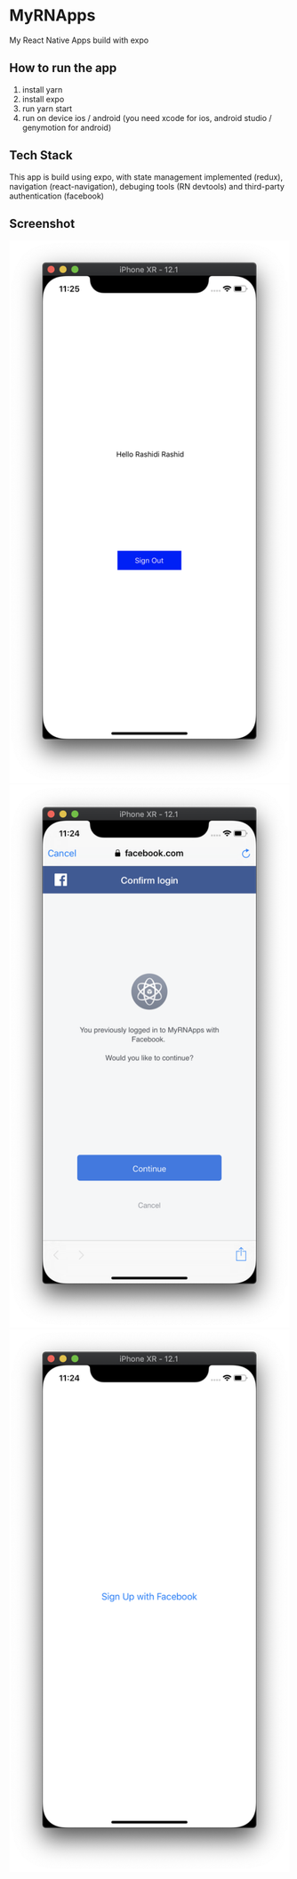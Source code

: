 # MyRNApps

My React Native Apps build with expo

## How to run the app

1. install yarn
2. install expo
3. run yarn start
4. run on device ios / android (you need xcode for ios, android studio / genymotion for android)

## Tech Stack

This app is build using expo, with state management implemented (redux), navigation (react-navigation), debuging tools (RN devtools) and third-party authentication (facebook)

## Screenshot

![](images/Screenshot1.png)
![](images/Screenshot2.png)
![](images/Screenshot3.png)
